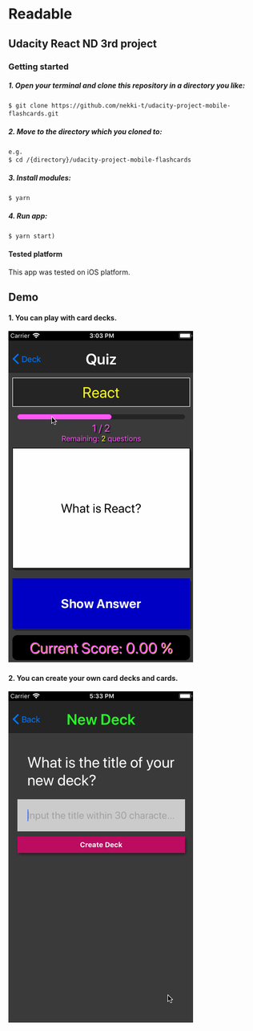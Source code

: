 # Readable
## Udacity React ND 3rd project
### Getting started
##### 1. Open your terminal and clone this repository in a directory you like:
```
$ git clone https://github.com/nekki-t/udacity-project-mobile-flashcards.git
```
##### 2. Move to the directory which you cloned to:
```
e.g.
$ cd /{directory}/udacity-project-mobile-flashcards
```
##### 3.  Install modules:
```
$ yarn
```
##### 4. Run app:
```
$ yarn start)
```
#### Tested platform
This app was tested on iOS platform.

## Demo
#### 1. You can play with card decks.
![alt_text](./readme-images/demo.gif)

#### 2. You can create your own card decks and cards.
![alt_text](./readme-images/add_deck_card.gif)


